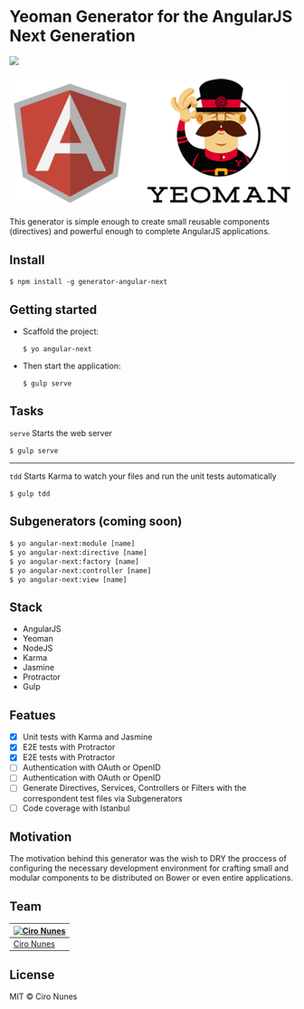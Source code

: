 # Yeoman Generator for the AngularJS Next Generation

![](https://travis-ci.org/cironunes/generator-angular-next.svg?branch=master)

![Angular Yeoman](angular-yeoman.png)

This generator is simple enough to create small reusable components (directives) and powerful enough to complete AngularJS applications.

## Install

```
$ npm install -g generator-angular-next
```

## Getting started

* Scaffold the project:

  ```
  $ yo angular-next
  ```

* Then start the application:

  ```
  $ gulp serve
  ```

## Tasks

```serve``` Starts the web server

```
$ gulp serve
```

---


```tdd``` Starts Karma to watch your files and run the unit tests automatically

```
$ gulp tdd
```

## Subgenerators (coming soon)

```
$ yo angular-next:module [name]
$ yo angular-next:directive [name]
$ yo angular-next:factory [name]
$ yo angular-next:controller [name]
$ yo angular-next:view [name]
```

## Stack

- AngularJS
- Yeoman
- NodeJS
- Karma
- Jasmine
- Protractor
- Gulp

## Featues

- [x] Unit tests with Karma and Jasmine
- [x] E2E tests with Protractor
- [x] E2E tests with Protractor
- [ ] Authentication with OAuth or OpenID
- [ ] Authentication with OAuth or OpenID
- [ ] Generate Directives, Services, Controllers or Filters with the correspondent test files via Subgenerators
- [ ] Code coverage with Istanbul

## Motivation

The motivation behind this generator was the wish to DRY the proccess of configuring the necessary development environment for crafting small and modular components to be distributed on Bower or even entire applications.

## Team

[![Ciro Nunes](https://2.gravatar.com/avatar/ac4189b770a4dbc0078935a68fff6f5c)](https://github.com/cironunes) | 
--- |
[Ciro Nunes](https://github.com/cironunes) |

## License

MIT © Ciro Nunes
